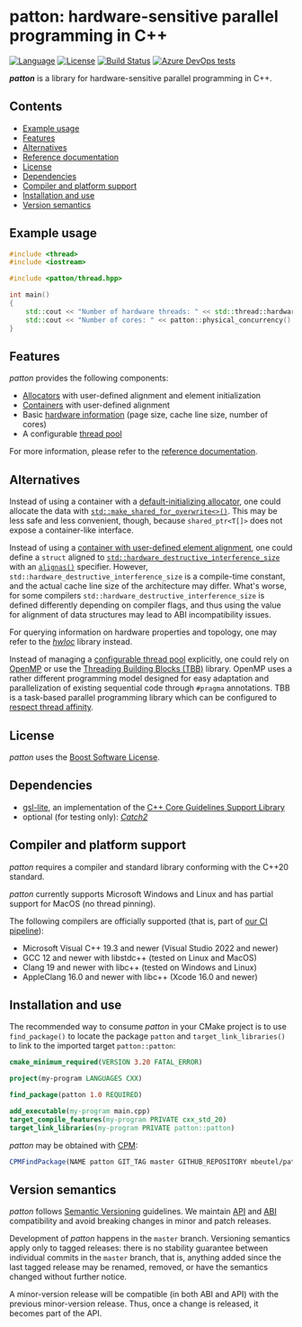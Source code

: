 ﻿# patton: hardware-sensitive parallel programming in C++

[![Language](https://img.shields.io/badge/language-C%2B%2B20%20-blue)](https://en.wikipedia.org/wiki/C%2B%2B#Standardization)
 [![License](https://img.shields.io/badge/license-Boost-green)](https://opensource.org/licenses/BSL-1.0)
 [![Build Status](https://dev.azure.com/moritzbeutel/patton/_apis/build/status/mbeutel.patton?branchName=master)](https://dev.azure.com/moritzbeutel/patton/_build/latest?definitionId=10&branchName=master)
 [![Azure DevOps tests](https://img.shields.io/azure-devops/tests/moritzbeutel/patton/10)](https://dev.azure.com/moritzbeutel/patton/_testManagement/runs)


***patton*** is a library for hardware-sensitive parallel programming in C++.


## Contents

- [Example usage](#example-usage)
- [Features](#features)
- [Alternatives](#alternatives)
- [Reference documentation](doc/Reference.md)
- [License](#license)
- [Dependencies](#dependencies)
- [Compiler and platform support](#compiler-and-platform-support)
- [Installation and use](#installation-and-use)
- [Version semantics](#version-semantics)


## Example usage

```c++
#include <thread>
#include <iostream>

#include <patton/thread.hpp>

int main()
{
    std::cout << "Number of hardware threads: " << std::thread::hardware_concurrency() << "\n";
    std::cout << "Number of cores: " << patton::physical_concurrency() << "\n";
}
```


## Features

*patton* provides the following components:

- [Allocators](doc/Reference.md#allocators) with user-defined alignment and element initialization
- [Containers](doc/Reference.md#containers) with user-defined alignment
- Basic [hardware information](doc/Reference.md#hardware-information) (page size, cache line size, number of cores)
- A configurable [thread pool](doc/Reference.md#thread-pools)

For more information, please refer to the [reference documentation](doc/Reference.md).


## Alternatives

Instead of using a container with a [default-initializing allocator](doc/Reference.md#default_init_allocator), one could
allocate the data with [`std::make_shared_for_overwrite<>()`](https://en.cppreference.com/w/cpp/memory/shared_ptr/make_shared).
This may be less safe and less convenient, though, because `shared_ptr<T[]>` does not expose a container-like interface.

Instead of using a [container with user-defined element alignment](doc/Reference.md#aligned_buffer), one could define a `struct`
aligned to [`std::hardware_destructive_interference_size`](https://en.cppreference.com/w/cpp/thread/hardware_destructive_interference_size.html)
with an [`alignas()`](https://en.cppreference.com/w/cpp/language/alignas.html) specifier. However, `std::hardware_destructive_interference_size`
is a compile-time constant, and the actual cache line size of the architecture may differ. What's worse, for some compilers
`std::hardware_destructive_interference_size` is defined differently depending on compiler flags, and thus using the value for
alignment of data structures may lead to ABI incompatibility issues.

For querying information on hardware properties and topology, one may refer to the [*hwloc*](https://www.open-mpi.org/projects/hwloc/)
library instead.

Instead of managing a [configurable thread pool](#thread-pools) explicitly, one could rely on [OpenMP](https://www.openmp.org/) or use
the [Threading Building Blocks (TBB)](https://github.com/uxlfoundation/oneTBB) library. OpenMP uses a rather different programming model
designed for easy adaptation and parallelization of existing sequential code through `#pragma` annotations. TBB is a task-based
parallel programming library which can be configured to [respect thread affinity](https://uxlfoundation.github.io/oneTBB/main/tbb_userguide/Bandwidth_and_Cache_Affinity_os.html).


## License

*patton* uses the [Boost Software License](LICENSE.txt).


## Dependencies

* [gsl-lite](https://github.com/gsl-lite/gsl-lite), an implementation of the [C++ Core Guidelines Support Library](https://isocpp.github.io/CppCoreGuidelines/CppCoreGuidelines#S-gsl)
* optional (for testing only): [*Catch2*](https://github.com/catchorg/Catch2)


## Compiler and platform support

*patton* requires a compiler and standard library conforming with the C++20 standard.

*patton* currently supports Microsoft Windows and Linux and has partial support for MacOS (no thread pinning).

The following compilers are officially supported (that is, part of
[our CI pipeline](https://dev.azure.com/moritzbeutel/patton/_build/latest?definitionId=10&branchName=master)):

- Microsoft Visual C++ 19.3 and newer (Visual Studio 2022 and newer)
- GCC 12 and newer with libstdc++ (tested on Linux and MacOS)
- Clang 19 and newer with libc++ (tested on Windows and Linux)
- AppleClang 16.0 and newer with libc++ (Xcode 16.0 and newer)


## Installation and use

The recommended way to consume *patton* in your CMake project is to use `find_package()` to locate the package `patton`
and `target_link_libraries()` to link to the imported target `patton::patton`:

```cmake
cmake_minimum_required(VERSION 3.20 FATAL_ERROR)

project(my-program LANGUAGES CXX)

find_package(patton 1.0 REQUIRED)

add_executable(my-program main.cpp)
target_compile_features(my-program PRIVATE cxx_std_20)
target_link_libraries(my-program PRIVATE patton::patton)
```

*patton* may be obtained with [CPM](https://github.com/cpm-cmake/CPM.cmake):
```cmake
CPMFindPackage(NAME patton GIT_TAG master GITHUB_REPOSITORY mbeutel/patton)
```


## Version semantics

*patton* follows [Semantic Versioning](https://semver.org/) guidelines. We maintain [API](https://en.wikipedia.org/wiki/Application_programming_interface) and
[ABI](https://en.wikipedia.org/wiki/Application_binary_interface) compatibility and avoid breaking changes in minor and patch releases.

Development of *patton* happens in the `master` branch. Versioning semantics apply only to tagged releases: there is no stability guarantee between individual
commits in the `master` branch, that is, anything added since the last tagged release may be renamed, removed, or have the semantics changed without further notice.

A minor-version release will be compatible (in both ABI and API) with the previous minor-version release. Thus, once a change is released, it becomes part of the API.
